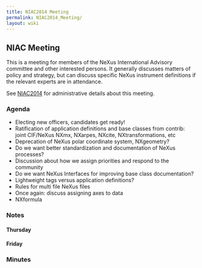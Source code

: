 ```yaml
---
title: NIAC2014 Meeting
permalink: NIAC2014_Meeting/
layout: wiki
---
```


NIAC Meeting
------------

This is a meeting for members of the NeXus International Advisory
committee and other interested persons. It generally discusses matters
of policy and strategy, but can discuss specific NeXus instrument
definitions if the relevant experts are in attendance.

See [NIAC2014](NIAC2014 "wikilink") for administrative details about
this meeting.

### Agenda

-   Electing new officers, candidates get ready!
-   Ratification of application definitions and base classes from
    contrib: joint CIF/NeXus NXmx, NXarpes, NXcite, NXtransformations,
    etc
-   Deprecation of NeXus polar coordinate system, NXgeometry?
-   Do we want better standardization and documentation of NeXus
    processes?
-   Discussion about how we assign priorities and respond to the
    community
-   Do we want NeXus Interfaces for improving base class documentation?
-   Lightweight tags versus application definitions?
-   Rules for multi file NeXus files
-   Once again: discuss assigning axes to data
-   NXformula

### Notes

#### Thursday

#### Friday

### Minutes
